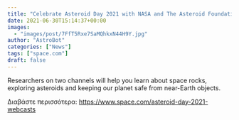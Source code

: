 ```yaml
---
title: "Celebrate Asteroid Day 2021 with NASA and The Asteroid Foundation"
date: 2021-06-30T15:14:37+00:00
images:
  - "images/post/7FfT5Rxe7SaMQhkxN44H9Y.jpg"
author: "AstroBot"
categories: ["News"]
tags: ["space.com"]
draft: false
---
```


Researchers on two channels will help you learn about space rocks, exploring asteroids and keeping our planet safe from near-Earth objects. 

Διαβάστε περισσότερα: https://www.space.com/asteroid-day-2021-webcasts

